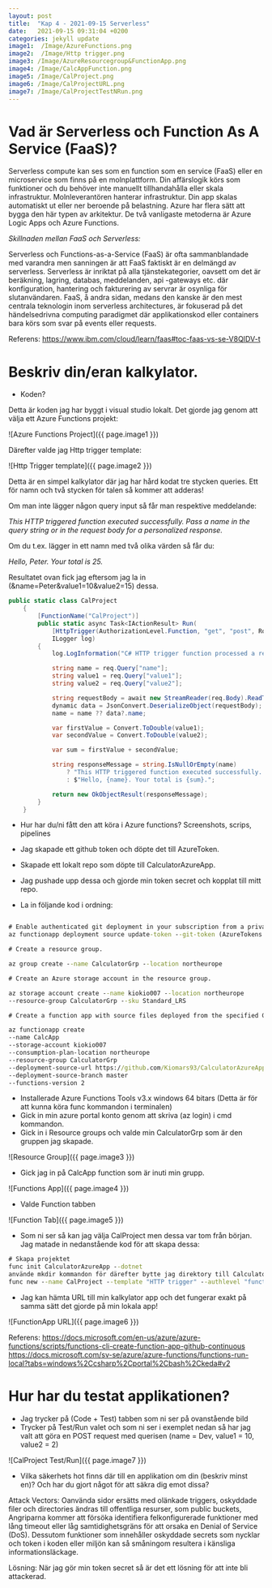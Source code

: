 ```yaml
---
layout: post
title:  "Kap 4 - 2021-09-15 Serverless"
date:   2021-09-15 09:31:04 +0200
categories: jekyll update
image1:  /Image/AzureFunctions.png
image2:  /Image/Http trigger.png
image3: /Image/AzureResourcegroup&FunctionApp.png
image4: /Image/CalcAppFunction.png
image5: /Image/CalProject.png
image6: /Image/CalProjectURL.png
image7: /Image/CalProjectTestNRun.png
---
```



# Vad är Serverless och Function As A Service (FaaS)?


Serverless compute kan ses som en function som en service (FaaS) eller en microservice som finns på en molnplattform. Din affärslogik körs som funktioner och du behöver inte manuellt tillhandahålla eller skala infrastruktur. Molnleverantören hanterar infrastruktur. Din app skalas automatiskt ut eller ner beroende på belastning. Azure har flera sätt att bygga den här typen av arkitektur. De två vanligaste metoderna är Azure Logic Apps och Azure Functions.

*Skillnaden mellan FaaS och Serverless:*

Serverless och Functions-as-a-Service (FaaS) är ofta sammanblandade med varandra men sanningen är att FaaS faktiskt är en delmängd av serverless. Serverless är inriktat på alla tjänstekategorier, oavsett om det är beräkning, lagring, databas, meddelanden, api -gateways etc. där konfiguration, hantering och fakturering av servrar är osynliga för slutanvändaren. FaaS, å andra sidan, medans den kanske är den mest centrala teknologin inom serverless architectures, är fokuserad på det händelsedrivna computing paradigmet där applikationskod eller containers bara körs som svar på events eller requests.


Referens:
https://www.ibm.com/cloud/learn/faas#toc-faas-vs-se-V8QIDV-t

# Beskriv din/eran kalkylator.
- Koden?

Detta är koden jag har byggt i visual studio lokalt.
Det gjorde jag genom att välja ett Azure Functions projekt:

![Azure Functions Project]({{ page.image1 }})

Därefter valde jag Http trigger template:

![Http Trigger template]({{ page.image2 }})

Detta är en simpel kalkylator där jag har hård kodat tre stycken queries. Ett för namn och två stycken för talen så kommer att adderas!

Om man inte lägger någon query input så får man respektive meddelande:

*This HTTP triggered function executed successfully. Pass a name in the query string or in the request body for a personalized response.*

Om du t.ex. lägger in ett namn med två olika värden så får du:

*Hello, Peter. Your total is 25.*

Resultatet ovan fick jag eftersom jag la in (&name=Peter&value1=10&value2=15) dessa.

``` csharp
public static class CalProject
    {
        [FunctionName("CalProject")]
        public static async Task<IActionResult> Run(
            [HttpTrigger(AuthorizationLevel.Function, "get", "post", Route = null)] HttpRequest req,
            ILogger log)
        {
            log.LogInformation("C# HTTP trigger function processed a request.");

            string name = req.Query["name"];
            string value1 = req.Query["value1"];
            string value2 = req.Query["value2"];

            string requestBody = await new StreamReader(req.Body).ReadToEndAsync();
            dynamic data = JsonConvert.DeserializeObject(requestBody);
            name = name ?? data?.name;

            var firstValue = Convert.ToDouble(value1);
            var secondValue = Convert.ToDouble(value2);

            var sum = firstValue + secondValue;

            string responseMessage = string.IsNullOrEmpty(name)
                ? "This HTTP triggered function executed successfully. Pass a name in the query string or in the request body for a personalized response."
                : $"Hello, {name}. Your total is {sum}.";

            return new OkObjectResult(responseMessage);
        }
    }
```


- Hur har du/ni fått den att köra i Azure functions? Screenshots, scrips, pipelines

- Jag skapade ett github token och döpte det till AzureToken. 
- Skapade ett lokalt repo som döpte till CalculatorAzureApp. 
- Jag pushade upp dessa och gjorde min token secret och kopplat till mitt repo.
- La in följande kod i ordning:

``` cmd

# Enable authenticated git deployment in your subscription from a private repo.
az functionapp deployment source update-token --git-token (AzureTokens värde)

# Create a resource group.

az group create --name CalculatorGrp --location northeurope

# Create an Azure storage account in the resource group.

az storage account create --name kiokio007 --location northeurope 
--resource-group CalculatorGrp --sku Standard_LRS

# Create a function app with source files deployed from the specified GitHub repo.

az functionapp create 
--name CalcApp 
--storage-account kiokio007 
--consumption-plan-location northeurope 
--resource-group CalculatorGrp 
--deployment-source-url https://github.com/Kiomars93/CalculatorAzureApp.git 
--deployment-source-branch master 
--functions-version 2
```
- Installerade Azure Functions Tools v3.x windows 64 bitars (Detta är för att kunna köra func kommandon i terminalen)
- Gick in min azure portal konto genom att skriva (az login) i cmd kommandon.
- Gick in i Resource groups och valde min CalculatorGrp som är den gruppen jag skapade.

![Resource Group]({{ page.image3 }})

- Gick jag in på CalcApp function som är inuti min grupp.

![Functions App]({{ page.image4 }})

- Valde Function tabben

![Function Tab]({{ page.image5 }})

- Som ni ser så kan jag välja CalProject men dessa var tom från början. Jag matade in nedanstående kod för att skapa dessa:

``` cmd
# Skapa projektet
func init CalculatorAzureApp --dotnet
använde mkdir kommandon för därefter bytte jag direktory till CalculatorAzureApp
func new --name CalProject --template "HTTP trigger" --authlevel "function"
```

- Jag kan hämta URL till min kalkylator app och det fungerar exakt på samma sätt det gjorde
på min lokala app!

![FunctionApp URL]({{ page.image6 }})

Referens:
https://docs.microsoft.com/en-us/azure/azure-functions/scripts/functions-cli-create-function-app-github-continuous
https://docs.microsoft.com/sv-se/azure/azure-functions/functions-run-local?tabs=windows%2Ccsharp%2Cportal%2Cbash%2Ckeda#v2

# Hur har du testat applikationen?

- Jag trycker på (Code + Test) tabben som ni ser på ovanstående bild
- Trycker på Test/Run valet och som ni ser i exemplet nedan så har jag valt att göra en POST request
med querisen (name = Dev, value1 = 10, value2 = 2)

![CalProject Test/Run]({{ page.image7 }})

- Vilka säkerhets hot finns där till en applikation om din (beskriv minst en)? Och har du gjort något för att säkra dig emot dissa?

Attack Vectors:
Oanvända sidor ersätts med olänkade triggers, oskyddade filer och directories ändras till offentliga resurser,
som public buckets, Angriparna kommer att försöka identifiera felkonfigurerade funktioner med lång timeout eller
låg samtidighetsgräns för att orsaka en Denial of Service (DoS).
Dessutom funktioner som innehåller oskyddade secrets som nycklar och token i koden eller miljön kan så småningom resultera i
känsliga informationsläckage.

Lösning:
När jag gör min token secret så är det ett lösning för att inte bli attackerad.